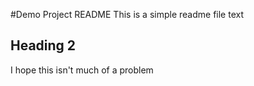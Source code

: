 #Demo Project README
This is a simple readme file
text

## Heading 2
I hope this isn't much of a problem

